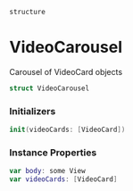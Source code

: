 `structure`

# VideoCarousel
Carousel of VideoCard objects

```swift
struct VideoCarousel
```

### Initializers
```swift
init(videoCards: [VideoCard])
```

### Instance Properties
```swift
var body: some View
var videoCards: [VideoCard]
```
